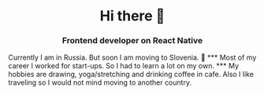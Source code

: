 <h1 align="center"> Hi there 👋 </h1>
<h3 align="center">Frontend developer on React Native</h3>
Currently I am in Russia. But soon I am moving to Slovenia. 🌱 
***
Most of my career I worked for start-ups. So I had to learn a lot on my own.
***
My hobbies are drawing, yoga/stretching and drinking coffee in cafe. Also I like traveling so I would not mind moving to another country.

<!--
**MarieOsinceva/MarieOsinceva** is a ✨ _special_ ✨ repository because its `README.md` (this file) appears on your GitHub profile.

Here are some ideas to get you started:

- 🔭 I’m currently working on ...
- 🌱 I’m currently learning ...
- 👯 I’m looking to collaborate on ...
- 🤔 I’m looking for help with ...
- 💬 Ask me about ...
- 📫 How to reach me: ...
- 😄 Pronouns: ...
- ⚡ Fun fact: ...
-->
